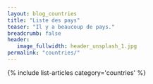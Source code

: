 ```yaml
---
layout: blog_countries
title: "Liste des pays"
teaser: "Il y a beaucoup de pays."
breadcrumb: false
header:
   image_fullwidth: header_unsplash_1.jpg
permalink: "countries/"
---
```


{% include list-articles category='countries' %}
